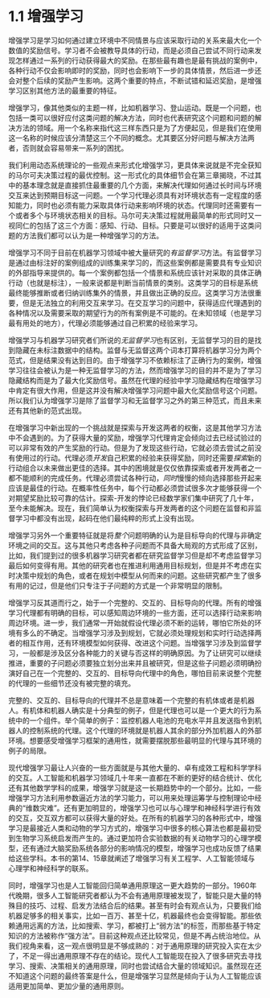 # 1.1 增强学习
增强学习是学习如何通过建立环境中不同情景与应该采取行动的关系来最大化一个数值的奖励信号。学习者不会被教导具体的行动，而是必须自己尝试不同行动来发现怎样通过一系列的行动获得最大的奖励。在那些最有趣也是最有挑战的案例中，各种行动不仅会影响即时的奖励，同时也会影响下一步的具体情景，然后进一步还会对整个后续的奖励产生影响。这两个重要的特点，不断试错和延迟奖励，是增强学习区别其他方法的最重要的特征。

增强学习，像其他类似的主题一样，比如机器学习、登山运动。既是一个问题，也包括一类可以很好应付这类问题的解决方法，同时也代表研究这个问题和问题的解决方法的领域。用一个名称来指代这三样东西只是为了方便起见，但是我们在使用这一名称的时候应该分清楚这三个不同的概念。尤其要区分好问题与解决方法两者，否则就会容易带来一系列的困扰。

我们利用动态系统理论的一些观点来形式化增强学习，更具体来说就是不完全获知的马尔可夫决策过程的最优控制。这一形式化的具体细节会在第三章揭晓，不过其中的基本理念就是直接抓住最重要的几个方面，来解决代理如何通过长时间与环境交互来达到预期目标这一问题。一个学习代理必须具有对环境状态有一定程度的感知能力，同时也必须有能力采取具体行动来影响环境的状态。代理同时还需要有一个或者多个与环境状态相关的目标。马尔可夫决策过程就用最简单的形式同时又一视同仁的包括了这三个方面：感知、行动、目标。只要是可以很好的适用于这类问题的方法我们都可以认为是一种增强学习的方法。

增强学习不同于目前在机器学习领域中被大量研究的*有监督学习*方法。有监督学习是通过由标注好的案例组成的训练集来学习的，而这些案例都是需要具有专业知识的外部指导来提供的。每一个案例都包括一个情景和系统应该针对采取的具体正确行动（也就是标注），一般来说都是判断当前情景的类别。这类学习的目标是系统最终能够推断或者归纳训练集外的情景，并且做出正确的反应。这类学习方法很重要，但是无法独立的利用交互来学习。在交互学习的问题中，获得适应代理遇到的各种情况以及需要采取的期望行为的所有案例是不可能的。在未知领域（也是学习最有用处的地方），代理必须能够通过自己积累的经验来学习。

增强学习与机器学习研究者们所说的*无监督学习*也有区别，无监督学习的目的是找到隐藏在未标注数据中的结构。监督与无监督这两个词本打算将机器学习分为两个范式，但是结果没有达到目的。由于增强学习不依赖标注了正确行为的案例，增强学习往往会被认为是一种无监督学习的方法，然而增强学习的目的并不是为了学习隐藏结构而是为了最大化奖励信号。虽然在代理的经验中学习隐藏结构在增强学习中肯定有很大作用，但是这并没有解决增强学习问题中最大化奖励信号这个问题。所以我们认为增强学习是除了监督学习和无监督学习之外的第三种范式，而且未来还有其他新的范式出现。

在增强学习中新出现的一个挑战就是探索与开发这两者的权衡，这是其他学习方法中不会遇到的。为了获得大量的奖励，增强学习代理肯定会倾向过去已经试验过的可以非常有效的产生奖励的行动。但是为了发现这些行动，它就必须去尝试之前没有使用过的行动。代理必须*开发*自己积累的经验来获得奖励，同时还需要*探索*新的行动组合以未来做出更佳的选择。其中的困境就是仅仅依靠探索或者开发两者之一都不能顺利的完成任务。代理必须尝试各种行动，*同时*慢慢的倾向选择那些开起来应该是最佳的行动。在概率性任务中，每个行动都必须尝试很多次才能够获得一个对期望奖励比较可靠的估计。探索-开发的悖论已经数学家们集中研究了几十年，至今未能解决。现在，我们简单认为权衡探索与开发两者的这个问题在监督和非监督学习中都没有出现，起码在他们最纯粹的形式上没有出现。

增强学习另外一个重要特征就是将*整个*问题明确的认为是目标导向的代理与非确定环境之间的交互。这与其他只考虑各种子问题而不具备大局观的方式形成了区别，比如，我们提到过的很多机器学习研究者都在研究监督学习但是却不考虑监督学习最后如何变得有用。其他的研究者也在推进利用通用目标规划，但是并不考虑在实时决策中规划的角色，或者在规划中模型从何而来的问题。这些研究都产生了很多有用的记过，但是他们只专注于子问题的方式是一个非常明显的限制。

增强学习反其道而行之，始于一个完整的、交互的、目标导向的代理。所有的增强学习代理都有明确的目标，可以感知周边环境的一些方面，还可以选择行动来影响周边环境。进一步，我们通常一开始就假设代理必须不断的运转，哪怕它所处的环境有多么的不确定。当增强学习涉及到规划，它就必须处理规划和实时行动选择两者的相互作用，还有环境模型如何获得、改进这个问题。当增强学习涉及到监督学习，一般都是涉及区分各种能力的关键与否这样的明确原因。为了让研究可以继续推进，重要的子问题必须要独立划分出来并且被研究，但是这些子问题必须明确扮演好自己在一个完整的、交互的、目标导向代理中的角色，哪怕目前来说整个完整的代理的一些细节还没有被完整的填充。

完整的、交互的、目标导向的代理并不总是意味着一个完整的有机体或者是机器人。有机体和机器人确实是十分典型的例子，但是代理也可以是一个更大的行为系统中的一个组件。举个简单的例子：监控机器人电池的充电水平并且发送指令到机器人的控制系统的代理。这个代理的环境就是机器人其余的部分外加机器人的外部环境。想要感受增强学习框架的通用性，就需要摆脱那些最明显的代理与其环境的例子的局限。

现代增强学习最让人兴奋的一些方面就是与其他大量的、卓有成效工程和科学学科的交互。人工智能和机器学习领域几十年来一直都在不断的更好的结合统计、优化还有其他数学学科的成果，增强学习就是这一长期趋势中的一个部分。比如，一些增强学习方法利用参数逼近方法的学习能力，可以用来处理运筹学与控制理论中经典的“维数灾难”。还有更加明显的，增强学习也可以与心理学和神经科学进行有效的交互，交互双方都可以获得大量的好处。在所有的机器学习的各种形式中，增强学习是最接近人类和动物的学习方式的，增强学习中很多的核心算法也都是最初受到生物学习系统启发而产生的。通过更加符合实验数据的有关动物学习的心理学模型，还有通过大脑奖励系统各部分的影响情况的模型，增强学习也成功反馈了结果给这些学科。本书的第14、15章就阐述了增强学习有关工程学、人工智能领域与心理学和神经科学的联系。


同时，增强学习也是人工智能回归简单通用原理这一更大趋势的一部分。1960年代晚期，很多人工智能研究者都认为不会有通用原理被发现了，智能只是大量的特殊目的技巧、过程、启发方法结合后的结果。甚至有时会有观点认为，只要我们给机器足够多的相关事实，比如一百万、甚至十亿，机器最终也会变得智能。那些依赖通用远离的方法，比如搜索、学习，都被打上“弱方法”的标签，而那些基于特定知识的方法被称作“强方法”。目前这种观点还比较常见，但是不再占统治地位。从我们视角来看，这一观点很明显是不够成熟的：对于通用原理的研究投入实在太少了，不足一得出通用原理不存在的结论。现代人工智能现在投入了很多研究去寻找学习、搜索、决策相关的通用原理，同时也尝试结合大量的领域知识。虽然现在还不知道这个问题的最终答案是什么，但是增强学习显然是倾向于认为人工智能应该适用更加简单、更加少量的通用原则。
